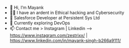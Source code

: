 - 👋 Hi, I’m Mayank
- 👨‍💻 I have an ardent in Ethical hacking and Cybersecurity
- 🏢 Salesforce Developer at Persistent Sys Ltd
- 🌱 Currently exploring DevOps
- 📫 Contact me > Instagram | Linkedin --> https://www.instagram.com/zestrixx/ | https://www.linkedin.com/in/mayank-singh-b266a9111/

<!---
zestrixx/zestrixx is a ✨ special ✨ repository because its `README.md` (this file) appears on your GitHub profile.
You can click the Preview link to take a look at your changes.
--->
